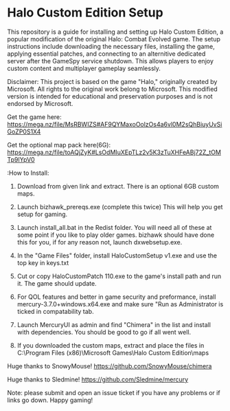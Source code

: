 # Halo Custom Edition Setup
 This repository is a guide for installing and setting up Halo Custom Edition, a popular modification of the original Halo: Combat Evolved game. The setup instructions include downloading the necessary files, installing the game, applying essential patches, and connecting to an alternitive dedicated server after the GameSpy service shutdown. This allows players to enjoy custom content and multiplayer gameplay seamlessly. 
  
 
 Disclaimer: This project is based on the game "Halo," originally created by Microsoft. All rights to the original work belong to Microsoft. This modified version is intended for educational and preservation purposes and is not endorsed by Microsoft.
 
 
 Get the game here: https://mega.nz/file/MsRBWIZS#AF9QYMaxoOolzOs4a6vl0M2sQhBiuyUvSiGoZP0S1X4
 
 Get the optional map pack here(6G): https://mega.nz/file/toAQjZyK#LsOdMIuXEpTLz2v5K3zTuXHFeABj72Z_tOMTp9lYpV0
 
 :How to Install:
 
 1. Download from given link and extract. There is an optional 6GB custom maps.  

 2. Launch bizhawk_prereqs.exe (complete this twice) This will help you get setup for gaming.

 3. Launch install_all.bat in the Redist folder. You will need all of these at some point if you like to play older games.
bizhawk should have done this for you, if for any reason not, launch dxwebsetup.exe.

 4. In the "Game Files" folder, install HaloCustomSetup v1.exe and use the top key in keys.txt

 5. Cut or copy HaloCustomPatch 110.exe to the game's install path and run it. The game should update.

 6. For QOL features and better in game security and preformance, install mercury-3.7.0+windows.x64.exe and make sure "Run as Administrator is ticked in compatability tab.

 7. Launch MercuryUI as admin and find "Chimera" in the list and install with dependencies. You should be good to go if all went well.
 
 8. If you downloaded the custom maps, extract and place the files in C:\Program Files (x86)\Microsoft Games\Halo Custom Edition\maps
 
   Huge thanks to SnowyMouse! https://github.com/SnowyMouse/chimera

   Huge thanks to Sledmine! https://github.com/Sledmine/mercury
 
 Note: please submit and open an issue ticket if you have any problems or if links go down. Happy gaming!
